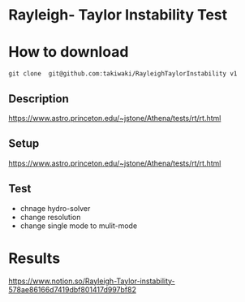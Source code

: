 # Rayleigh- Taylor Instability Test

# How to download
    
    git clone  git@github.com:takiwaki/RayleighTaylorInstability v1
   

## Description

https://www.astro.princeton.edu/~jstone/Athena/tests/rt/rt.html

## Setup

https://www.astro.princeton.edu/~jstone/Athena/tests/rt/rt.html

## Test

- chnage hydro-solver
- change resolution
- change single mode to mulit-mode

# Results

https://www.notion.so/Rayleigh-Taylor-instability-578ae86166d7419dbf801417d997bf82
